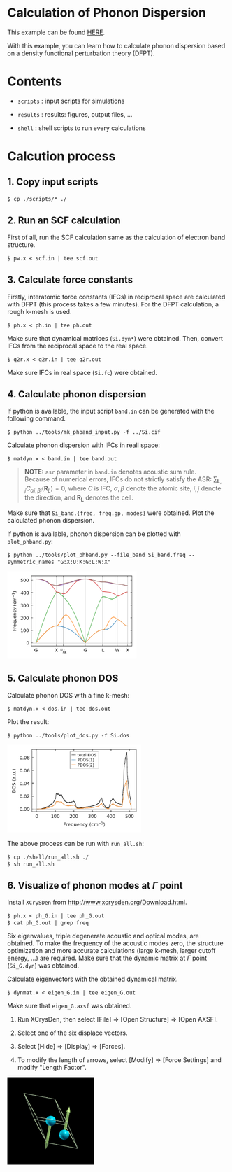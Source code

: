 Calculation of Phonon Dispersion
=================================

This example can be found [HERE](https://github.com/masato1122/Examples_QE/tree/main/examples/phonon_dfpt).

With this example, you can learn how to calculate phonon dispersion based on a density functional perturbation theory (DFPT).

# Contents

* ``scripts`` : input scripts for simulations

* ``results`` : results: figures, output files, ...

* ``shell`` : shell scripts to run every calculations

# Calcution process

## 1. Copy input scripts

```
$ cp ./scripts/* ./
```

## 2. Run an SCF calculation

First of all, run the SCF calculation same as the calculation of electron band structure.

```
$ pw.x < scf.in | tee scf.out
``` 

## 3. Calculate force constants

Firstly, interatomic force constants (IFCs) in reciprocal space are calculated with DFPT 
(this process takes a few minutes).
For the DFPT calculation, a rough k-mesh is used.

```
$ ph.x < ph.in | tee ph.out
```

Make sure that dynamical matrices (``Si.dyn*``) were obtained.
Then, convert IFCs from the reciprocal space to the real space.

```
$ q2r.x < q2r.in | tee q2r.out
```

Make sure IFCs in real space (``Si.fc``) were obtained.


## 4. Calculate phonon dispersion

If python is available, the input script ``band.in`` can be generated with the following command.

```
$ python ../tools/mk_phband_input.py -f ../Si.cif
```

Calculate phonon dispersion with IFCs in reall space:

```
$ matdyn.x < band.in | tee band.out
```

> **NOTE:** ``asr`` parameter in ``band.in`` denotes acoustic sum rule. \
Because of numerical errors, IFCs do not strictly satisfy the ASR: $\sum_{\mathbf{L}, j} C_{\alpha i, \beta j}(\mathbf{R}_L) = 0$, where $C$ is IFC, $\alpha, \beta$ denote the atomic site, $i, j$ denote the direction, and $\mathbf{R_L}$ denotes the cell.


Make sure that ``Si_band.{freq, freq.gp, modes}`` were obtained.
Plot the calculated phonon dispersion.

If python is available, phonon dispersion can be plotted with ``plot_phband.py``:

```
$ python ../tools/plot_phband.py --file_band Si_band.freq --symmetric_names "G:X:U:K:G:L:W:X"
```

<img src="./results/fig_band.png" height="200" />

## 5. Calculate phonon DOS

Calculate phonon DOS with a fine k-mesh:

```
$ matdyn.x < dos.in | tee dos.out
```

Plot the result:

```
$ python ../tools/plot_dos.py -f Si.dos
```

<img src="./results/fig_dos.png" height="200" />


The above process can be run with ``run_all.sh``:

```
$ cp ./shell/run_all.sh ./
$ sh run_all.sh
```

## 6. Visualize of phonon modes at $\Gamma$ point

Install ``XCrySDen`` from http://www.xcrysden.org/Download.html.

```
$ ph.x < ph_G.in | tee ph_G.out
$ cat ph_G.out | grep freq
```

Six eigenvalues, triple degenerate acoustic and optical modes, are obtained.
To make the frequency of the acoustic modes zero, the structure optimization and more accurate calculations 
(large k-mesh, larger cutoff energy, ...) are required.
Make sure that the dynamic matrix at $\Gamma$ point (``Si_G.dyn``) was obtained.

Calculate eigenvectors with the obtained dynamical matrix.

```
$ dynmat.x < eigen_G.in | tee eigen_G.out
```

Make sure that ``eigen_G.axsf`` was obtained.

1. Run XCrysDen, then select [File] => [Open Structure] => [Open AXSF].

2. Select one of the six displace vectors.

3. Select [Hide] => [Display] => [Forces].

4. To modify the length of arrows, select [Modify] => [Force Settings] and modify "Length Factor".

<img src="./results/eigen_G_mode4.png" height="200" />


